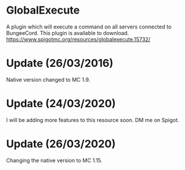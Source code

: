 # GlobalExecute
A plugin which will execute a command on all servers connected to BungeeCord. This plugin is available to download. https://www.spigotmc.org/resources/globalexecute.15732/

# Update (26/03/2016)
Native version changed to MC 1.9.

# Update (24/03/2020)
I will be adding more features to this resource soon. DM me on Spigot.

# Update (26/03/2020)
Changing the native version to MC 1.15.

